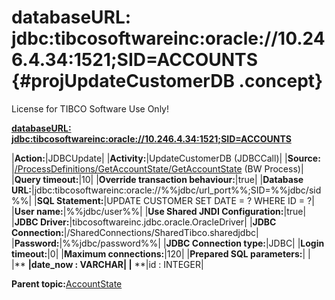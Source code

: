 # databaseURL: jdbc:tibcosoftwareinc:oracle://10.246.4.34:1521;SID=ACCOUNTS {#projUpdateCustomerDB .concept}

License for TIBCO Software Use Only!

**[databaseURL: jdbc:tibcosoftwareinc:oracle://10.246.4.34:1521;SID=ACCOUNTS](../msgs/dest_Id96.md)**

|**Action:**|JDBCUpdate|
|**Activity:**|UpdateCustomerDB \(JDBCCall\)|
|**Source:** |[/ProcessDefinitions/GetAccountState/GetAccountState](../../../projects/AccountState/ProcessDefinitions/GetAccountState/GetAccountState.process.md) \(BW Process\)|
|**Query timeout:**|10|
|**Override transaction behaviour:**|true|
|**Database URL:**|jdbc:tibcosoftwareinc:oracle://%%jdbc/url\_port%%;SID=%%jdbc/sid%%|
|**SQL Statement:**|UPDATE CUSTOMER SET DATE = ? WHERE ID = ?|
|**User name:**|%%jdbc/user%%|
|**Use Shared JNDI Configuration:**|true|
|**JDBC Driver:**|tibcosoftwareinc.jdbc.oracle.OracleDriver|
|**JDBC Connection:**|/SharedConnections/SharedTibco.sharedjdbc|
|**Password:**|%%jdbc/password%%|
|**JDBC Connection type:**|JDBC|
|**Login timeout:**|0|
|**Maximum connections:**|120|
|**Prepared SQL parameters:**| |
|** **|date\_now : VARCHAR|
|** **|id : INTEGER|

**Parent topic:**[AccountState](../../../crossref/dest/projs/AccountState.md)

